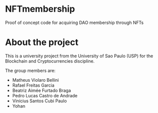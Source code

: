 # NFTmembership
Proof of concept code for acquiring DAO membership through NFTs

# About the project
This is a university project from the University of Sao Paulo (USP) for the
Blockchain and Cryptocurrencies discipline.

The group members are:
- Matheus Violaro Bellini
- Rafael Freitas Garcia
- Beatriz Aimée Furtado Braga
- Pedro Lucas Castro de Andrade
- Vinícius Santos Cubi Paulo
- Yohan

